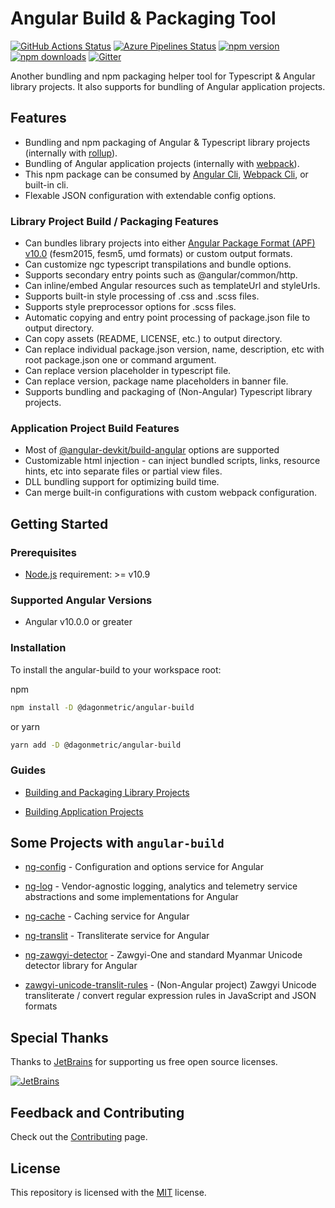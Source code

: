 # Angular Build & Packaging Tool

[![GitHub Actions Status](https://github.com/DagonMetric/angular-build/workflows/Build/badge.svg)](https://github.com/DagonMetric/angular-build/actions)
[![Azure Pipelines Status](https://dev.azure.com/DagonMetric/angular-build/_apis/build/status/DagonMetric.angular-build?branchName=master)](https://dev.azure.com/DagonMetric/angular-build/_build?definitionId=3)
[![npm version](https://badge.fury.io/js/%40dagonmetric%2Fangular-build.svg)](https://www.npmjs.com/package/@dagonmetric/angular-build)
[![npm downloads](https://img.shields.io/npm/dm/@dagonmetric/angular-build.svg)](https://www.npmjs.com/package/@dagonmetric/angular-build)
[![Gitter](https://badges.gitter.im/DagonMetric/general.svg)](https://gitter.im/DagonMetric/general?utm_source=badge&utm_medium=badge&utm_campaign=pr-badge)


Another bundling and npm packaging helper tool for Typescript & Angular library projects. It also supports for bundling of Angular application projects.

## Features

* Bundling and npm packaging of Angular & Typescript library projects (internally with [rollup](https://rollupjs.org)).
* Bundling of Angular application projects (internally with [webpack](https://webpack.js.org)).
* This npm package can be consumed by [Angular Cli](https://cli.angular.io), [Webpack Cli](https://www.npmjs.com/package/webpack-cli), or built-in cli.
* Flexable JSON configuration with extendable config options.

### Library Project Build / Packaging Features

* Can bundles library projects into either [Angular Package Format (APF) v10.0](https://docs.google.com/document/d/1CZC2rcpxffTDfRDs6p1cfbmKNLA6x5O-NtkJglDaBVs/preview) (fesm2015, fesm5, umd formats) or custom output formats.
* Can customize ngc typescript transpilations and bundle options.
* Supports secondary entry points such as @angular/common/http.
* Can inline/embed Angular resources such as templateUrl and styleUrls.
* Supports built-in style processing of .css and .scss files.
* Supports style preprocessor options for .scss files.
* Automatic copying and entry point processing of package.json file to output directory.
* Can copy assets (README, LICENSE, etc.) to output directory.
* Can replace individual package.json version, name, description, etc with root package.json one or command argument.
* Can replace version placeholder in typescript file.
* Can replace version, package name placeholders in banner file.
* Supports bundling and packaging of (Non-Angular) Typescript library projects.

### Application Project Build Features

* Most of [@angular-devkit/build-angular](https://www.npmjs.com/package/@angular-devkit/build-angular) options are supported
* Customizable html injection - can inject bundled scripts, links, resource hints, etc into separate files or partial view files.
* DLL bundling support for optimizing build time.
* Can merge built-in configurations with custom webpack configuration.

## Getting Started

### Prerequisites

* [Node.js](https://nodejs.org/en/download/) requirement:  >= v10.9

### Supported Angular Versions

* Angular v10.0.0 or greater

### Installation

To install the angular-build to your workspace root:

npm

```bash
npm install -D @dagonmetric/angular-build
```

or yarn

```bash
yarn add -D @dagonmetric/angular-build
```

### Guides

* [Building and Packaging Library Projects](https://github.com/DagonMetric/angular-build/wiki/Building-and-Packaging-Angular-Library-Projects)

* [Building Application Projects](https://github.com/DagonMetric/angular-build/wiki/Building-Angular-Application-Projects)

## Some Projects with `angular-build`

* [ng-config](https://github.com/DagonMetric/ng-config) - Configuration and options service for Angular

* [ng-log](https://github.com/DagonMetric/ng-log) - Vendor-agnostic logging, analytics and telemetry service abstractions and some implementations for Angular

* [ng-cache](https://github.com/DagonMetric/ng-cache) - Caching service for Angular

* [ng-translit](https://github.com/DagonMetric/ng-translit) - Transliterate service for Angular

* [ng-zawgyi-detector](https://github.com/myanmartools/ng-zawgyi-detector) - Zawgyi-One and standard Myanmar Unicode detector library for Angular

* [zawgyi-unicode-translit-rules](https://github.com/myanmartools/zawgyi-unicode-translit-rules) - (Non-Angular project) Zawgyi Unicode transliterate / convert regular expression rules in JavaScript and JSON formats

## Special Thanks

Thanks to [JetBrains](https://www.jetbrains.com/?from=angular-build) for supporting us free open source licenses.

[![JetBrains](https://user-images.githubusercontent.com/45749065/83002810-7c746300-a033-11ea-95be-938164dad724.png)](https://www.jetbrains.com/?from=angular-build)

## Feedback and Contributing

Check out the [Contributing](https://github.com/DagonMetric/angular-build/blob/master/CONTRIBUTING.md) page.

## License

This repository is licensed with the [MIT](https://github.com/DagonMetric/angular-build/blob/master/LICENSE) license.
